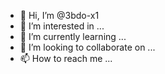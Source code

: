 - 👋 Hi, I’m @3bdo-x1
- 👀 I’m interested in ...
- 🌱 I’m currently learning ...
- 💞️ I’m looking to collaborate on ...
- 📫 How to reach me ...


